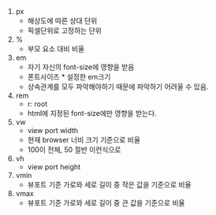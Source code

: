 1. px
    - 해상도에 따른 상대 단위
    - 픽셀단위로 고정하는 단위
2. %
    - 부모 요소 대비 비율
3. em
    - 자기 자신의 font-size에 영향을 받음
    - 폰트사이즈 * 설정한 em크기 
    - 상속관계를 모두 파악해야하기 때문에 파악하기 어려울 수 있음.
4. rem
    - r: root
    - html에 지정된 font-size에만 영향을 받는다.
5. vw
    - view port width
    - 현재 browser 너비 크기 기준으로 비율
    - 100이 전체, 50 절반 이런식으로
6. vh
    - view port height
7. vmin
    - 뷰포트 기준 가로와 세로 길이 중 작은 값을 기준으로 비율
8. vmax
    - 뷰포트 기준 가로와 세로 길이 중 큰 값을 기준으로 비율
